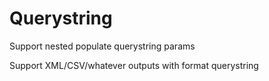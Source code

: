 # Querystring

Support nested populate querystring params

Support XML/CSV/whatever outputs with format querystring